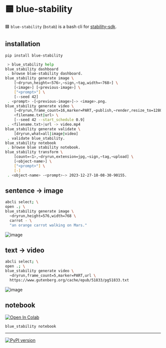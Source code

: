 # 🟦 blue-stability

🟦 `blue-stability` (`bstab`) is a bash cli for [stability-sdk](https://github.com/Stability-AI/stability-sdk).

## installation

```bash
pip install blue-stability
```

```bash
 > blue_stability help
blue_stability dashboard
 . browse blue-stability dashboard.
blue_stability generate image \
	[~dryrun,height=<576>,~sign,~tag,width=<768>] \
	[<image>] [<previous-image>] \
	["<prompt>"] \
	[--seed 42]
 . <prompt> -[<previous-image>]-> <image>.png.
blue_stability generate video \
	[~dryrun,frame_count=16,marker=PART,~publish,~render,resize_to=1280x1024,~sign,slice_by=words|sentences,~upload,url] \
	<filename.txt|url> \
	[--seed 42 --start_schedule 0.9]
 . <filename.txt>|url -> video.mp4
blue_stability generate validate \
	[dryrun,what=all|image|video]
 . validate blue_stability.
blue_stability notebook
 . browse blue stability notebook.
blue_stability transform \
	[count=<1>,~dryrun,extension=jpg,~sign,~tag,~upload] \
	[<object-name>] \
	["<prompt>"] \
	[-]
 . <object-name> -<prompt>-> 2023-12-27-18-08-30-90155.
```

## sentence -> image

```bash
abcli select; \
open .; \
blue_stability generate image \
  ~dryrun,height=576,width=768 \
  carrot - \
  "an orange carrot walking on Mars."
```

![image](./assets/carrot.png)

## text -> video

```bash
abcli select; \
open .; \
blue_stability generate video \
  ~dryrun,frame_count=5,marker=PART,url \
  https://www.gutenberg.org/cache/epub/51833/pg51833.txt
```

![image](./assets/minds.gif)

## notebook

[![Open In Colab](https://colab.research.google.com/assets/colab-badge.svg)](https://colab.research.google.com/github/kamangir/blue-stability/blob/main/nbs/demo_colab.ipynb)

```bash
blue_stability notebook
```

---

[![PyPI version](https://img.shields.io/pypi/v/blue-stability.svg)](https://pypi.org/project/blue-stability/)
